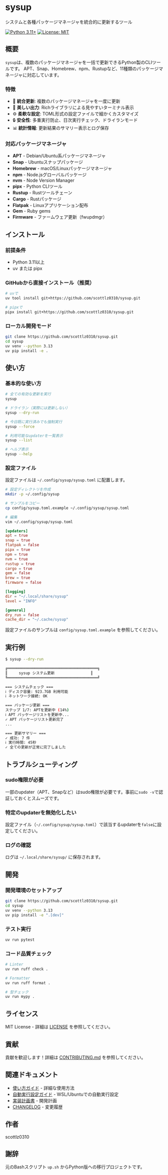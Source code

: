 # sysup

システムと各種パッケージマネージャを統合的に更新するツール

[![Python 3.11+](https://img.shields.io/badge/python-3.11+-blue.svg)](https://www.python.org/downloads/)
[![License: MIT](https://img.shields.io/badge/License-MIT-yellow.svg)](https://opensource.org/licenses/MIT)

## 概要

`sysup`は、複数のパッケージマネージャを一括で更新できるPython製のCLIツールです。
APT、Snap、Homebrew、npm、Rustupなど、11種類のパッケージマネージャに対応しています。

### 特徴

- 🚀 **統合更新**: 複数のパッケージマネージャを一度に更新
- 🎨 **美しい出力**: Richライブラリによる見やすいターミナル表示
- ⚙️ **柔軟な設定**: TOML形式の設定ファイルで細かくカスタマイズ
- 🔒 **安全性**: 多重実行防止、日次実行チェック、ドライランモード
- 📊 **統計情報**: 更新結果のサマリー表示とログ保存

### 対応パッケージマネージャ

- **APT** - Debian/Ubuntu系パッケージマネージャ
- **Snap** - Ubuntuスナップパッケージ
- **Homebrew** - macOS/Linuxパッケージマネージャ
- **npm** - Node.jsグローバルパッケージ
- **nvm** - Node Version Manager
- **pipx** - Python CLIツール
- **Rustup** - Rustツールチェーン
- **Cargo** - Rustパッケージ
- **Flatpak** - Linuxアプリケーション配布
- **Gem** - Ruby gems
- **Firmware** - ファームウェア更新（fwupdmgr）

## インストール

### 前提条件

- Python 3.11以上
- uv または pipx

### GitHubから直接インストール（推奨）

```bash
# uvで
uv tool install git+https://github.com/scottlz0310/sysup.git

# pipxで
pipx install git+https://github.com/scottlz0310/sysup.git
```

### ローカル開発モード

```bash
git clone https://github.com/scottlz0310/sysup.git
cd sysup
uv venv --python 3.13
uv pip install -e .
```

## 使い方

### 基本的な使い方

```bash
# 全ての有効な更新を実行
sysup

# ドライラン（実際には更新しない）
sysup --dry-run

# 今日既に実行済みでも強制実行
sysup --force

# 利用可能なupdaterを一覧表示
sysup --list

# ヘルプ表示
sysup --help
```

### 設定ファイル

設定ファイルは `~/.config/sysup/sysup.toml` に配置します。

```bash
# 設定ディレクトリを作成
mkdir -p ~/.config/sysup

# サンプルをコピー
cp config/sysup.toml.example ~/.config/sysup/sysup.toml

# 編集
vim ~/.config/sysup/sysup.toml
```

```toml
[updaters]
apt = true
snap = true
flatpak = false
pipx = true
npm = true
nvm = true
rustup = true
cargo = true
gem = false
brew = true
firmware = false

[logging]
dir = "~/.local/share/sysup"
level = "INFO"

[general]
dry_run = false
cache_dir = "~/.cache/sysup"
```

設定ファイルのサンプルは `config/sysup.toml.example` を参照してください。

## 実行例

```bash
$ sysup --dry-run

╔════════════════════════════════════════╗
║     sysup システム更新                ║
╚════════════════════════════════════════╝

=== システムチェック ===
ℹ ディスク容量: 923.7GB 利用可能
ℹ ネットワーク接続: OK

=== パッケージ更新 ===
ステップ 1/7: APTを更新中 (14%)
ℹ APT パッケージリストを更新中...
✓ APT パッケージリスト更新完了
...

=== 更新サマリー ===
✓ 成功: 7 件
ℹ 実行時間: 45秒
✓ 全ての更新が正常に完了しました
```

## トラブルシューティング

### sudo権限が必要

一部のupdater（APT、Snapなど）はsudo権限が必要です。事前に`sudo -v`で認証しておくとスムーズです。

### 特定のupdaterを無効化したい

設定ファイル（`~/.config/sysup/sysup.toml`）で該当するupdaterを`false`に設定してください。

### ログの確認

ログは `~/.local/share/sysup/` に保存されます。

## 開発

### 開発環境のセットアップ

```bash
git clone https://github.com/scottlz0310/sysup.git
cd sysup
uv venv --python 3.13
uv pip install -e ".[dev]"
```

### テスト実行

```bash
uv run pytest
```

### コード品質チェック

```bash
# Linter
uv run ruff check .

# Formatter
uv run ruff format .

# 型チェック
uv run mypy .
```

## ライセンス

MIT License - 詳細は [LICENSE](LICENSE) を参照してください。

## 貢献

貢献を歓迎します！詳細は [CONTRIBUTING.md](docs/CONTRIBUTING.md) を参照してください。

## 関連ドキュメント

- [使い方ガイド](docs/USAGE.md) - 詳細な使用方法
- [自動実行設定ガイド](docs/AUTO_RUN.md) - WSL/Ubuntuでの自動実行設定
- [実装計画書](docs/implement/sysup-implementation-plan.md) - 開発計画
- [CHANGELOG](CHANGELOG.md) - 変更履歴

## 作者

scottlz0310

## 謝辞

元のBashスクリプト `up.sh` からPython版への移行プロジェクトです。
